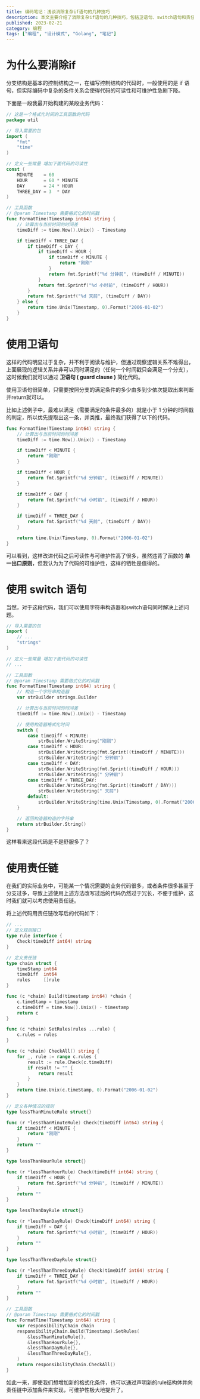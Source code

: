 ```yaml
---
title: 编码笔记：浅谈消除复杂if语句的几种技巧
description: 本文主要介绍了消除复杂if语句的几种技巧，包括卫语句、switch语句和责任链。
published: 2023-02-21
category: 编程
tags: ["编程", "设计模式", "Golang", "笔记"]
---
```


# 为什么要消除if

分支结构是基本的控制结构之一，在编写控制结构的代码时，一般使用的是 if 语句，但实际编码中复杂的条件关系会使得代码的可读性和可维护性急剧下降。

下面是一段我最开始构建的某段业务代码：

```go
// 这是一个格式化时间的工具函数的代码
package util

// 导入需要的包
import (
	"fmt"
	"time"
)

// 定义一些常量 增加下面代码的可读性
const (
	MINUTE    = 60
	HOUR      = 60 * MINUTE
	DAY       = 24 * HOUR
	THREE_DAY = 3  * DAY
)

// 工具函数
// @param Timestamp 需要格式化的时间戳
func FormatTime(Timestamp int64) string {
	// 计算出与当前时间的时间差
	timeDiff := time.Now().Unix() - Timestamp

	if timeDiff < THREE_DAY {
		if timeDiff < DAY {
			if timeDiff < HOUR {
				if timeDiff < MINUTE {
					return "刚刚"
				}
				return fmt.Sprintf("%d 分钟前", (timeDiff / MINUTE))
			}
			return fmt.Sprintf("%d 小时前", (timeDiff / HOUR))
		}
		return fmt.Sprintf("%d 天前", (timeDiff / DAY))
	} else {
		return time.Unix(Timestamp, 0).Format("2006-01-02")
	}
}
```

# 使用卫语句

这样的代码明显过于复杂，并不利于阅读与维护，但通过观察逻辑关系不难得出，上面展现的逻辑关系并非可以同时满足的（任何一个时间戳只会满足一个分支），这时候我们就可以通过 **卫语句 ( guard clause )** 简化代码。

使用卫语句很简单，只需要按照分支的满足条件的多少由多到少依次提取出来判断并return就可以。

比如上述例子中，最难以满足（需要满足的条件最多的）就是小于 1 分钟的时间戳的判定，所以优先提取出这一条，并类推，最终我们获得了以下的代码。

```go
func FormatTime(Timestamp int64) string {
	// 计算出与当前时间的时间差
	timeDiff := time.Now().Unix() - Timestamp

	if timeDiff < MINUTE {
		return "刚刚"
	}

	if timeDiff < HOUR {
		return fmt.Sprintf("%d 分钟前", (timeDiff / MINUTE))
	}

	if timeDiff < DAY {
		return fmt.Sprintf("%d 小时前", (timeDiff / HOUR))
	}

	if timeDiff < THREE_DAY {
		return fmt.Sprintf("%d 天前", (timeDiff / DAY))
	}

	return time.Unix(Timestamp, 0).Format("2006-01-02")
}
```

可以看到，这样改进代码之后可读性与可维护性高了很多，虽然违背了函数的 **单一出口原则**，但我认为为了代码的可维护性，这样的牺牲是值得的。

# 使用 switch 语句

当然，对于这段代码，我们可以使用字符串构造器和switch语句同时解决上述问题。

```go
// 导入需要的包
import (
	// ...
	"strings"
)

// 定义一些常量 增加下面代码的可读性
// ...

// 工具函数
// @param Timestamp 需要格式化的时间戳
func FormatTime(Timestamp int64) string {
	// 构造一个字符串构造器
	var strBuilder strings.Builder

	// 计算出与当前时间的时间差
	timeDiff := time.Now().Unix() - Timestamp

	// 使用构造器格式化时间
	switch {
		case timeDiff < MINUTE:
			strBuilder.WriteString("刚刚")
		case timeDiff < HOUR:
			strBuilder.WriteString(fmt.Sprint((timeDiff / MINUTE)))
			strBuilder.WriteString(" 分钟前")
		case timeDiff < DAY:
			strBuilder.WriteString(fmt.Sprint((timeDiff / HOUR)))
			strBuilder.WriteString(" 分钟前")
		case timeDiff < THREE_DAY:
			strBuilder.WriteString(fmt.Sprint((timeDiff / DAY)))
			strBuilder.WriteString(" 天前")
		default:
			strBuilder.WriteString(time.Unix(Timestamp, 0).Format("2006-01-02"))
	}

	// 返回构造器构造的字符串
	return strBuilder.String()
}
```

这样看来这段代码是不是舒服多了？

# 使用责任链

在我们的实际业务中，可能某一个情况需要的业务代码很多，或者条件很多甚至于分支过多，导致上述使用上述方法改写过后的代码仍然过于冗长，不便于维护，这时我们就可以考虑使用责任链。

将上述代码用责任链改写后的代码如下：

```go
// ...
// 定义规则接口
type rule interface {
	Check(timeDiff int64) string
}

// 定义责任链
type chain struct {
	timeStamp int64
	timeDiff  int64
	rules     []rule
}

func (c *chain) Build(timestamp int64) *chain {
	c.timeStamp = timestamp
	c.timeDiff = time.Now().Unix() - timestamp
	return c
}

func (c *chain) SetRules(rules ...rule) {
	c.rules = rules
}

func (c *chain) CheckAll() string {
	for _, rule := range c.rules {
		result := rule.Check(c.timeDiff)
		if result != "" {
			return result
		}
	}
	return time.Unix(c.timeStamp, 0).Format("2006-01-02")
}

// 定义各种情况的规则
type lessThanMinuteRule struct{}

func (r *lessThanMinuteRule) Check(timeDiff int64) string {
	if timeDiff < MINUTE {
		return "刚刚"
	}
	return ""
}

type lessThanHourRule struct{}

func (r *lessThanHourRule) Check(timeDiff int64) string {
	if timeDiff < HOUR {
		return fmt.Sprintf("%d 分钟前", (timeDiff / MINUTE))
	}
	return ""
}

type lessThanDayRule struct{}

func (r *lessThanDayRule) Check(timeDiff int64) string {
	if timeDiff < DAY {
		return fmt.Sprintf("%d 小时前", (timeDiff / HOUR))
	}
	return ""
}

type lessThanThreeDayRule struct{}

func (r *lessThanThreeDayRule) Check(timeDiff int64) string {
	if timeDiff < THREE_DAY {
		return fmt.Sprintf("%d 小时前", (timeDiff / HOUR))
	}
	return ""
}

// 工具函数
// @param Timestamp 需要格式化的时间戳
func FormatTime(Timestamp int64) string {
	var responsibilityChain chain
	responsibilityChain.Build(Timestamp).SetRules(
		&lessThanMinuteRule{},
		&lessThanHourRule{},
		&lessThanDayRule{},
		&lessThanThreeDayRule{},
	)
	return responsibilityChain.CheckAll()
}
```

如此一来，即使我们想增加新的格式化条件，也可以通过声明新的rule结构体并向责任链中添加条件来实现，可维护性极大地提升了。
